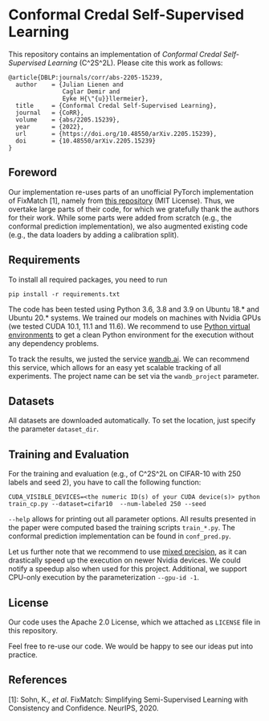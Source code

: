 # Conformal Credal Self-Supervised Learning

This repository contains an implementation of _Conformal Credal Self-Supervised Learning_ (C^2S^2L). Please cite this work as follows:

```
@article{DBLP:journals/corr/abs-2205-15239,
  author    = {Julian Lienen and
               Caglar Demir and
               Eyke H{\"{u}}llermeier},
  title     = {Conformal Credal Self-Supervised Learning},
  journal   = {CoRR},
  volume    = {abs/2205.15239},
  year      = {2022},
  url       = {https://doi.org/10.48550/arXiv.2205.15239},
  doi       = {10.48550/arXiv.2205.15239}
}
```

## Foreword

Our implementation re-uses parts of an unofficial PyTorch implementation of FixMatch [1], namely from [this repository](https://github.com/kekmodel/FixMatch-pytorch) (MIT License). Thus, we overtake large parts of their code, for which we gratefully thank the authors for their work. While some parts were added from scratch (e.g., the conformal prediction implementation), we also augmented existing code (e.g., the data loaders by adding a calibration split).

## Requirements

To install all required packages, you need to run
```
pip install -r requirements.txt
```

The code has been tested using Python 3.6, 3.8 and 3.9 on Ubuntu 18.* and Ubuntu 20.* systems. We trained our models on machines with Nvidia GPUs (we tested CUDA 10.1, 11.1 and 11.6). We recommend to use [Python virtual environments](https://docs.python.org/3/tutorial/venv.html) to get a clean Python environment for the execution without any dependency problems.

To track the results, we justed the service [wandb.ai](wandb.ai). We can recommend this service, which allows for an easy yet scalable tracking of all experiments. The project name can be set via the `wandb_project` parameter.

## Datasets

All datasets are downloaded automatically. To set the location, just specify the parameter `dataset_dir`.

## Training and Evaluation

For the training and evaluation (e.g., of C^2S^2L on CIFAR-10 with 250 labels and seed 2), you have to call the following function:

```
CUDA_VISIBLE_DEVICES=<the numeric ID(s) of your CUDA device(s)> python train_cp.py --dataset=cifar10  --num-labeled 250 --seed
```

`--help` allows for printing out all parameter options. All results presented in the paper were computed based the training scripts `train_*.py`. The conformal prediction implementation can be found in `conf_pred.py`.

Let us further note that we recommend to use [mixed precision](https://github.com/NVIDIA/apex), as it can drastically speed up the execution on newer Nvidia devices. We could notify a speedup also when used for this project. Additional, we support CPU-only execution by the parameterization `--gpu-id -1`.

## License

Our code uses the Apache 2.0 License, which we attached as `LICENSE` file in this repository. 

Feel free to re-use our code. We would be happy to see our ideas put into practice.

## References

[1]: Sohn, K., _et al_. FixMatch: Simplifying Semi-Supervised Learning with Consistency and Confidence. NeurIPS, 2020.
